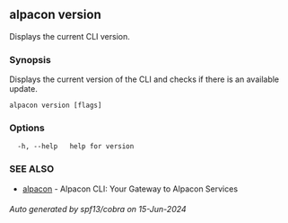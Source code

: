 ## alpacon version

Displays the current CLI version.

### Synopsis

Displays the current version of the CLI and checks if there is an available update.

```
alpacon version [flags]
```

### Options

```
  -h, --help   help for version
```

### SEE ALSO

* [alpacon](alpacon.md)	 - Alpacon CLI: Your Gateway to Alpacon Services

###### Auto generated by spf13/cobra on 15-Jun-2024
